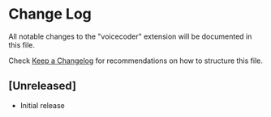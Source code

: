 # Change Log

All notable changes to the "voicecoder" extension will be documented in this file.

Check [Keep a Changelog](http://keepachangelog.com/) for recommendations on how to structure this file.

## [Unreleased]

- Initial release
